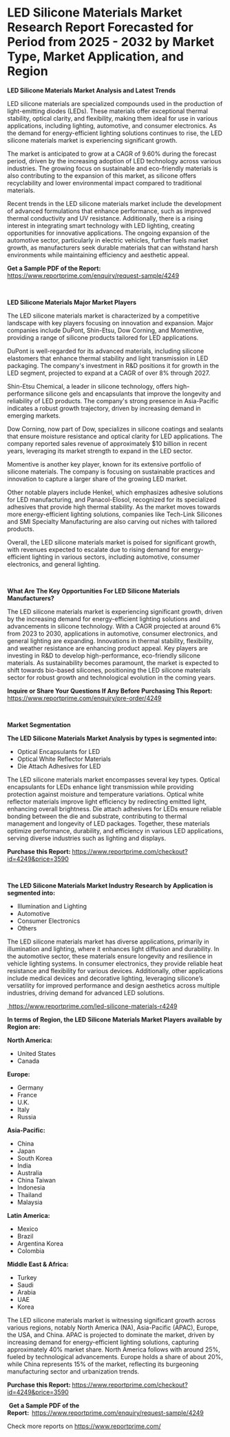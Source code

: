 <p><h1>LED Silicone Materials Market Research Report Forecasted for Period from 2025 -  2032 by Market Type, Market Application, and Region</h1></p><p><strong>LED Silicone Materials Market Analysis and Latest Trends</strong></p>
<p><p>LED silicone materials are specialized compounds used in the production of light-emitting diodes (LEDs). These materials offer exceptional thermal stability, optical clarity, and flexibility, making them ideal for use in various applications, including lighting, automotive, and consumer electronics. As the demand for energy-efficient lighting solutions continues to rise, the LED silicone materials market is experiencing significant growth.</p><p>The market is anticipated to grow at a CAGR of 9.60% during the forecast period, driven by the increasing adoption of LED technology across various industries. The growing focus on sustainable and eco-friendly materials is also contributing to the expansion of this market, as silicone offers recyclability and lower environmental impact compared to traditional materials.</p><p>Recent trends in the LED silicone materials market include the development of advanced formulations that enhance performance, such as improved thermal conductivity and UV resistance. Additionally, there is a rising interest in integrating smart technology with LED lighting, creating opportunities for innovative applications. The ongoing expansion of the automotive sector, particularly in electric vehicles, further fuels market growth, as manufacturers seek durable materials that can withstand harsh environments while maintaining efficiency and aesthetic appeal.</p></p>
<p><strong>Get a Sample PDF of the Report:&nbsp;</strong> <a href="https://www.reportprime.com/enquiry/request-sample/4249?utm_campaign=3508&utm_medium=2&utm_source=Github&utm_content=ia&utm_term=19032025&utm_id=led-silicone-materials">https://www.reportprime.com/enquiry/request-sample/4249</a></p>
<p>&nbsp;</p>
<p><strong>LED Silicone Materials Major Market Players</strong></p>
<p><p>The LED silicone materials market is characterized by a competitive landscape with key players focusing on innovation and expansion. Major companies include DuPont, Shin-Etsu, Dow Corning, and Momentive, providing a range of silicone products tailored for LED applications.</p><p>DuPont is well-regarded for its advanced materials, including silicone elastomers that enhance thermal stability and light transmission in LED packaging. The company's investment in R&D positions it for growth in the LED segment, projected to expand at a CAGR of over 8% through 2027.</p><p>Shin-Etsu Chemical, a leader in silicone technology, offers high-performance silicone gels and encapsulants that improve the longevity and reliability of LED products. The company's strong presence in Asia-Pacific indicates a robust growth trajectory, driven by increasing demand in emerging markets.</p><p>Dow Corning, now part of Dow, specializes in silicone coatings and sealants that ensure moisture resistance and optical clarity for LED applications. The company reported sales revenue of approximately $10 billion in recent years, leveraging its market strength to expand in the LED sector.</p><p>Momentive is another key player, known for its extensive portfolio of silicone materials. The company is focusing on sustainable practices and innovation to capture a larger share of the growing LED market.</p><p>Other notable players include Henkel, which emphasizes adhesive solutions for LED manufacturing, and Panacol-Elosol, recognized for its specialized adhesives that provide high thermal stability. As the market moves towards more energy-efficient lighting solutions, companies like Tech-Link Silicones and SMI Specialty Manufacturing are also carving out niches with tailored products.</p><p>Overall, the LED silicone materials market is poised for significant growth, with revenues expected to escalate due to rising demand for energy-efficient lighting in various sectors, including automotive, consumer electronics, and general lighting.</p></p>
<p>&nbsp;</p>
<p><strong>What Are The Key Opportunities For LED Silicone Materials Manufacturers?</strong></p>
<p><p>The LED silicone materials market is experiencing significant growth, driven by the increasing demand for energy-efficient lighting solutions and advancements in silicone technology. With a CAGR projected at around 6% from 2023 to 2030, applications in automotive, consumer electronics, and general lighting are expanding. Innovations in thermal stability, flexibility, and weather resistance are enhancing product appeal. Key players are investing in R&D to develop high-performance, eco-friendly silicone materials. As sustainability becomes paramount, the market is expected to shift towards bio-based silicones, positioning the LED silicone materials sector for robust growth and technological evolution in the coming years.</p></p>
<p><strong>Inquire or Share Your Questions If Any Before Purchasing This Report:</strong> <a href="https://www.reportprime.com/enquiry/pre-order/4249?utm_campaign=3508&utm_medium=2&utm_source=Github&utm_content=ia&utm_term=19032025&utm_id=led-silicone-materials">https://www.reportprime.com/enquiry/pre-order/4249</a></p>
<p>&nbsp;</p>
<p><strong>Market Segmentation</strong></p>
<p><strong>The LED Silicone Materials Market Analysis by types is segmented into:</strong></p>
<p><ul><li>Optical Encapsulants for LED</li><li>Optical White Reflector Materials</li><li>Die Attach Adhesives for LED</li></ul></p>
<p><p>The LED silicone materials market encompasses several key types. Optical encapsulants for LEDs enhance light transmission while providing protection against moisture and temperature variations. Optical white reflector materials improve light efficiency by redirecting emitted light, enhancing overall brightness. Die attach adhesives for LEDs ensure reliable bonding between the die and substrate, contributing to thermal management and longevity of LED packages. Together, these materials optimize performance, durability, and efficiency in various LED applications, serving diverse industries such as lighting and displays.</p></p>
<p><strong>Purchase this Report:&nbsp;</strong><a href="https://www.reportprime.com/checkout?id=4249&price=3590&utm_campaign=3508&utm_medium=2&utm_source=Github&utm_content=ia&utm_term=19032025&utm_id=led-silicone-materials">https://www.reportprime.com/checkout?id=4249&price=3590</a></p>
<p>&nbsp;</p>
<p><strong>The LED Silicone Materials Market Industry Research by Application is segmented into:</strong></p>
<p><ul><li>Illumination and Lighting</li><li>Automotive</li><li>Consumer Electronics</li><li>Others</li></ul></p>
<p><p>The LED silicone materials market has diverse applications, primarily in illumination and lighting, where it enhances light diffusion and durability. In the automotive sector, these materials ensure longevity and resilience in vehicle lighting systems. In consumer electronics, they provide reliable heat resistance and flexibility for various devices. Additionally, other applications include medical devices and decorative lighting, leveraging silicone’s versatility for improved performance and design aesthetics across multiple industries, driving demand for advanced LED solutions.</p></p>
<p><a href="https://www.reportprime.com/led-silicone-materials-r4249?utm_campaign=3508&utm_medium=2&utm_source=Github&utm_content=ia&utm_term=19032025&utm_id=led-silicone-materials">&nbsp;https://www.reportprime.com/led-silicone-materials-r4249</a></p>
<p><strong>In terms of Region, the LED Silicone Materials Market Players available by Region are:</strong></p>
<p>
    <p> <strong> North America: </strong>
        <ul>
            <li>United States</li>
            <li>Canada</li>
        </ul>
        </p> 
    <p> <strong> Europe: </strong>
        <ul>
            <li>Germany</li>
            <li>France</li>
            <li>U.K.</li>
            <li>Italy</li>
            <li>Russia</li>
        </ul>
        </p> 
    <p> <strong> Asia-Pacific: </strong>
        <ul>
            <li>China</li>
            <li>Japan</li>
            <li>South Korea</li>
            <li>India</li>
            <li>Australia</li>
            <li>China Taiwan</li>
            <li>Indonesia</li>
            <li>Thailand</li>
            <li>Malaysia</li>
        </ul>
        </p> 
    <p> <strong> Latin America: </strong>
        <ul>
            <li>Mexico</li>
            <li>Brazil</li>
            <li>Argentina Korea</li>
            <li>Colombia</li>
        </ul>
        </p> 
    <p> <strong> Middle East & Africa: </strong>
        <ul>
            <li>Turkey</li>
            <li>Saudi</li>
            <li>Arabia</li>
            <li>UAE</li>
            <li>Korea</li>
        </ul>
    </p>
    </p>
<p><p>The LED silicone materials market is witnessing significant growth across various regions, notably North America (NA), Asia-Pacific (APAC), Europe, the USA, and China. APAC is projected to dominate the market, driven by increasing demand for energy-efficient lighting solutions, capturing approximately 40% market share. North America follows with around 25%, fueled by technological advancements. Europe holds a share of about 20%, while China represents 15% of the market, reflecting its burgeoning manufacturing sector and urbanization trends.</p></p>
<p><strong>Purchase this Report: </strong><a href="https://www.reportprime.com/checkout?id=4249&price=3590&utm_campaign=3508&utm_medium=2&utm_source=Github&utm_content=ia&utm_term=19032025&utm_id=led-silicone-materials">https://www.reportprime.com/checkout?id=4249&price=3590</a></p>
<p>&nbsp;<strong>Get a Sample PDF of the Report:&nbsp;&nbsp;</strong><a href="https://www.reportprime.com/enquiry/request-sample/4249?utm_campaign=3508&utm_medium=2&utm_source=Github&utm_content=ia&utm_term=19032025&utm_id=led-silicone-materials">https://www.reportprime.com/enquiry/request-sample/4249</a></p>
<p><strong></strong></p>
<p>Check more reports on <a href="https://www.reportprime.com/?utm_campaign=3508&utm_medium=2&utm_source=Github&utm_content=ia&utm_term=19032025&utm_id=led-silicone-materials">https://www.reportprime.com/</a></p>
